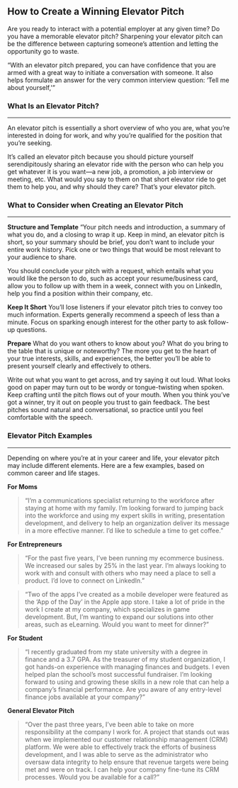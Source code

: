 ## How to Create a Winning Elevator Pitch

Are you ready to interact with a potential employer at any given time? Do you have a memorable elevator pitch? Sharpening your elevator pitch can be the difference between capturing someone’s attention and letting the opportunity go to waste.

“With an elevator pitch prepared, you can have confidence that you are armed with a great way to initiate a conversation with someone. It also helps formulate an answer for the very common interview question: ‘Tell me about yourself,'”

### What Is an Elevator Pitch?
---
An elevator pitch is essentially a short overview of who you are, what you’re interested in doing for work, and why you’re qualified for the position that you’re seeking.

It’s called an elevator pitch because you should picture yourself serendipitously sharing an elevator ride with the person who can help you get whatever it is you want—a new job, a promotion, a job interview or meeting, etc. What would you say to them on that short elevator ride to get them to help you, and why should they care? That’s your elevator pitch.

### What to Consider when Creating an Elevator Pitch
---
**Structure and Template**
“Your pitch needs and introduction, a summary of what you do, and a closing to wrap it up. Keep in mind, an elevator pitch is short, so your summary should be brief, you don’t want to include your entire work history. Pick one or two things that would be most relevant to your audience to share.

You should conclude your pitch with a request, which entails what you would like the person to do, such as accept your resume/business card, allow you to follow up with them in a week, connect with you on LinkedIn, help you find a position within their company, etc.

**Keep It Short**
You’ll lose listeners if your elevator pitch tries to convey too much information. Experts generally recommend a speech of less than a minute. Focus on sparking enough interest for the other party to ask follow-up questions.

**Prepare**
What do you want others to know about you? What do you bring to the table that is unique or noteworthy? The more you get to the heart of your true interests, skills, and experiences, the better you’ll be able to present yourself clearly and effectively to others.

Write out what you want to get across, and try saying it out loud. What looks good on paper may turn out to be wordy or tongue-twisting when spoken. Keep crafting until the pitch flows out of your mouth. When you think you’ve got a winner, try it out on people you trust to gain feedback. The best pitches sound natural and conversational, so practice until you feel comfortable with the speech.

### Elevator Pitch Examples
---
Depending on where you’re at in your career and life, your elevator pitch may include different elements. Here are a few examples, based on common career and life stages.

**For Moms**
>“I’m a communications specialist returning to the workforce after staying at home with my family. I’m looking forward to jumping back into the workforce and using my expert skills in writing, presentation development, and delivery to help an organization deliver its message in a more effective manner. I’d like to schedule a time to get coffee.”

**For Entrepreneurs**
>“For the past five years, I’ve been running my ecommerce business. We increased our sales by 25% in the last year. I’m always looking to work with and consult with others who may need a place to sell a product. I’d love to connect on LinkedIn.”

>“Two of the apps I’ve created as a mobile developer were featured as the ‘App of the Day’ in the Apple app store. I take a lot of pride in the work I create at my company, which specializes in game development. But, I’m wanting to expand our solutions into other areas, such as eLearning. Would you want to meet for dinner?”

**For Student**
>“I recently graduated from my state university with a degree in finance and a 3.7 GPA. As the treasurer of my student organization, I got hands-on experience with managing finances and budgets. I even helped plan the school’s most successful fundraiser. I’m looking forward to using and growing these skills in a new role that can help a company’s financial performance. Are you aware of any entry-level finance jobs available at your company?”

**General Elevator Pitch**
>“Over the past three years, I’ve been able to take on more responsibility at the company I work for. A project that stands out was when we implemented our customer relationship management (CRM) platform. We were able to effectively track the efforts of business development, and I was able to serve as the administrator who oversaw data integrity to help ensure that revenue targets were being met and were on track. I can help your company fine-tune its CRM processes. Would you be available for a call?”

